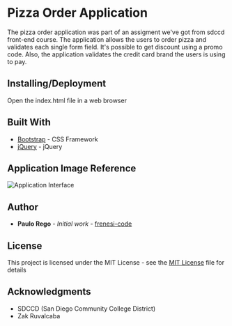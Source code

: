 # Pizza Order Application

The pizza order application was part of an assigment we've got from sdccd front-end course. The application allows the users to order pizza and validates each single form field. It's possible to get discount using a promo code. Also, the application validates the credit card brand the users is using to pay.

## Installing/Deployment

Open the index.html file in a web browser

## Built With

- [Bootstrap](https://getbootstrap.com/) - CSS Framework 
- [jQuery](https://jquery.com/) - jQuery

## Application Image Reference

![Application Interface](https://uc5da2e1b00ecdf82851a74eccda.previews.dropboxusercontent.com/p/thumb/AAzP3eibtu7ytL3SEVdZJkRE5NyINooWOpCg5gno_-5Ah-mpd3UlVfBQxHp6UVlmPnLdv7_Dk58TIuJILxkiH0K1Ub03fW39zKrz9sVlCYZyb9cTyGYwewlHG7zoBRrDARPyxk5_kwT9h_dIMmgKzxxb8KvWICLRNPuxE9H_9hLJVHTmVYVUvOsVdZs-Xf1QvrtELct5ILp4LL_YqRrIB0MzPBMZj6dhC9pNksYTSXdbRAICrijmynTZQ5uSxXUxXI1_0K0fVq5uqjOnnpxg35LsHezd_NK6-FVsvQQqCgojxvv_uPjjqusnvoPvhOwhCkJvIGlmtdeWXsXL4AwWYCUf5ySo8Al6bS4LjokXO9qxXa9CXR0ol4JPgvXVxwv0RBcfRjm11MRz_4FeIdLOqaLA9_u3RhjDxt8y1cre4kubq3ZnRXDbttO_U0sab0VJUsUId36uucZCfqLjY9oH-vqgmsdjGJpyGax6tpXoXVQanFDb2Qokppq5yIo9FL7jfwnydZakEXURd3fR4XfPT9jYbYYBQC0LEaLQJ8--CE6YAw/p.png?fv_content=true&size_mode=5)

## Author

- **Paulo Rego** - _Initial work_ - [frenesi-code](https://github.com/frenesi-code/644-Final-Assignment)

## License

This project is licensed under the MIT License - see the [MIT License](https://simple.wikipedia.org/wiki/MIT_License) file for details

## Acknowledgments

- SDCCD (San Diego Community College District)
- Zak Ruvalcaba
